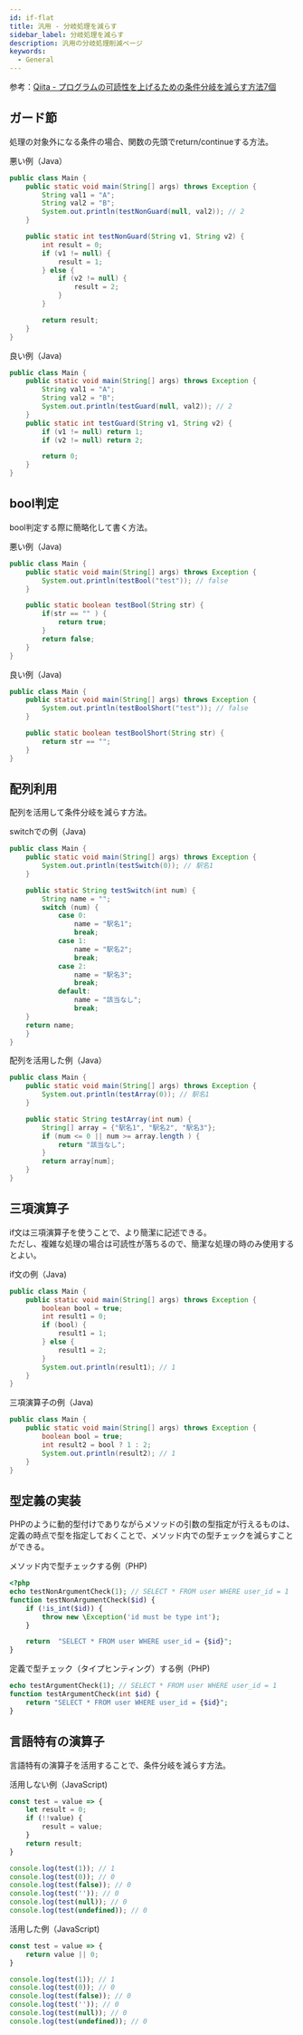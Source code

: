 ```yaml
---
id: if-flat
title: 汎用 - 分岐処理を減らす
sidebar_label: 分岐処理を減らす
description: 汎用の分岐処理削減ページ
keywords:
  - General
---
```


参考：[Qiita - プログラムの可読性を上げるための条件分岐を減らす方法7個](https://qiita.com/ddtaka/items/b178358ebc5b38c6906a)

## ガード節
処理の対象外になる条件の場合、関数の先頭でreturn/continueする方法。

悪い例（Java）
```java
public class Main {
    public static void main(String[] args) throws Exception {
        String val1 = "A";
        String val2 = "B";
        System.out.println(testNonGuard(null, val2)); // 2
    }

    public static int testNonGuard(String v1, String v2) {
        int result = 0;
        if (v1 != null) {
            result = 1;
        } else {
            if (v2 != null) {
                result = 2;
            }
        }

        return result;
    }
}
```

良い例（Java)
```java
public class Main {
    public static void main(String[] args) throws Exception {
        String val1 = "A";
        String val2 = "B";
        System.out.println(testGuard(null, val2)); // 2
    }
    public static int testGuard(String v1, String v2) {
        if (v1 != null) return 1;
        if (v2 != null) return 2;

        return 0;
    }
}

```

## bool判定
bool判定する際に簡略化して書く方法。

悪い例（Java)
```java
public class Main {
    public static void main(String[] args) throws Exception {
        System.out.println(testBool("test")); // false
    }

    public static boolean testBool(String str) {
        if(str == "" ) {
            return true;
        }
        return false;
    }
}

```

良い例（Java)
```java
public class Main {
    public static void main(String[] args) throws Exception {
        System.out.println(testBoolShort("test")); // false
    }

    public static boolean testBoolShort(String str) {
        return str == "";
    }
}
```

## 配列利用
配列を活用して条件分岐を減らす方法。

switchでの例（Java)
```java
public class Main {
    public static void main(String[] args) throws Exception {
        System.out.println(testSwitch(0)); // 駅名1
    }

    public static String testSwitch(int num) {
        String name = "";
        switch (num) {
            case 0:
                name = "駅名1";
                break;
            case 1:
                name = "駅名2";
                break;
            case 2:
                name = "駅名3";
                break;
            default:
                name = "該当なし";
                break;
    }
    return name;
    }
}
```

配列を活用した例（Java）
```java
public class Main {
    public static void main(String[] args) throws Exception {
        System.out.println(testArray(0)); // 駅名1
    }

    public static String testArray(int num) {
        String[] array = {"駅名1", "駅名2", "駅名3"};
        if (num <= 0 || num >= array.length ) {
            return "該当なし";
        }
        return array[num];
    }
}
```

## 三項演算子
if文は三項演算子を使うことで、より簡潔に記述できる。  
ただし、複雑な処理の場合は可読性が落ちるので、簡潔な処理の時のみ使用するとよい。

if文の例（Java)
```java
public class Main {
    public static void main(String[] args) throws Exception {
        boolean bool = true;
        int result1 = 0;
        if (bool) {
            result1 = 1;
        } else {
            result1 = 2;
        }
        System.out.println(result1); // 1
    }
}
```

三項演算子の例（Java)
```java
public class Main {
    public static void main(String[] args) throws Exception {
        boolean bool = true;
        int result2 = bool ? 1 : 2;
        System.out.println(result2); // 1
    }
}
```

## 型定義の実装
PHPのように動的型付けでありながらメソッドの引数の型指定が行えるものは、定義の時点で型を指定しておくことで、メソッド内での型チェックを減らすことができる。

メソッド内で型チェックする例（PHP)
```php
<?php
echo testNonArgumentCheck(1); // SELECT * FROM user WHERE user_id = 1
function testNonArgumentCheck($id) {
    if (!is_int($id)) {
        throw new \Exception('id must be type int');
    }

    return  "SELECT * FROM user WHERE user_id = {$id}";
}
```

定義で型チェック（タイプヒンティング）する例（PHP)
```php
echo testArgumentCheck(1); // SELECT * FROM user WHERE user_id = 1
function testArgumentCheck(int $id) {
    return "SELECT * FROM user WHERE user_id = {$id}";
}
```

## 言語特有の演算子
言語特有の演算子を活用することで、条件分岐を減らす方法。

活用しない例（JavaScript)
```javascript
const test = value => {
    let result = 0;
    if (!!value) {
        result = value;
    }
    return result;
}

console.log(test(1)); // 1
console.log(test(0)); // 0
console.log(test(false)); // 0
console.log(test('')); // 0
console.log(test(null)); // 0
console.log(test(undefined)); // 0
```

活用した例（JavaScript)
```javascript
const test = value => {
    return value || 0;
}

console.log(test(1)); // 1
console.log(test(0)); // 0
console.log(test(false)); // 0
console.log(test('')); // 0
console.log(test(null)); // 0
console.log(test(undefined)); // 0
```

